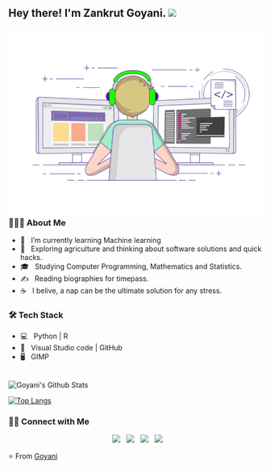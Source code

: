 <h2> Hey there! I'm Zankrut Goyani. <img src="https://github.com/souvikguria98/souvikguria98/blob/master/Hi.gif" width="25"></h2>
<img align="right" alt="GIF" src="https://raw.githubusercontent.com/devSouvik/devSouvik/master/gif3.gif" width="500"/>

<h3> 👨🏻‍💻 About Me </h3>

- 🔭 &nbsp; I’m currently learning Machine learning
- 🤔 &nbsp; Exploring agriculture and thinking about software solutions and quick hacks.
- 🎓 &nbsp; Studying Computer Programming, Mathematics and Statistics.
- ✍️ &nbsp; Reading biographies for timepass.
- ☕ &nbsp; I belive, a nap can be the ultimate solution for any stress. 

<h3>🛠 Tech Stack</h3>

- 💻 &nbsp; Python | R  
- 🔧 &nbsp; Visual Studio code | GitHub
- 🖥 &nbsp; GIMP

<br>

<img align="center" src="https://github-readme-stats.vercel.app/api?username=zankrut20&include_all_commits=true&count_private=true&show_icons=true&line_height=20&title_color=7A7ADB&icon_color=2234AE&text_color=D3D3D3&bg_color=0,000000,130F40" alt="Goyani's Github Stats">

</br>

[![Top Langs](https://github-readme-stats.vercel.app/api/top-langs/?username=zankrut20&layout=compact&text_color=daf7dc&bg_color=151515)](https://github.com/devSouvik/github-readme-stats)


<h3> 🤝🏻 Connect with Me </h3>

<p align="center">
&nbsp; <a href="https://twitter.com/GoyaniZankrut" target="_blank" rel="noopener noreferrer"><img src="https://img.icons8.com/plasticine/100/000000/twitter.png" width="50" /></a>  
&nbsp; <a href="https://www.instagram.com/goyani_zankrut/" target="_blank" rel="noopener noreferrer"><img src="https://img.icons8.com/plasticine/100/000000/instagram-new.png" width="50" /></a>  
&nbsp; <a href="https://www.linkedin.com/in/zankrutgoyani/" target="_blank" rel="noopener noreferrer"><img src="https://img.icons8.com/plasticine/100/000000/linkedin.png" width="50" /></a>
&nbsp; <a href="mailto:zankrut20@gmail.com" target="_blank" rel="noopener noreferrer"><img src="https://img.icons8.com/plasticine/100/000000/gmail.png"  width="50" /></a>
</p>

⭐️ From [Goyani](https://github.com/zankrut20)

<!---
- 👋 Hi, I’m Zankrut Goyani
- 👀 I’m interested in machine learning, NLP
- 🌱 I’m currently learning machine learning in R and Python
- 💞️ I’m looking to collaborate on ...
- 📫 How to reach me - Email: zankrut20@gmail.com
--->
<!---
zankrut20/zankrut20 is a ✨ special ✨ repository because its `README.md` (this file) appears on your GitHub profile.
You can click the Preview link to take a look at your changes.
--->
